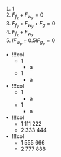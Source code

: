 1. 1
2. $F_{f_x}+F_{w_x}=0$
3. $F_{f_y}+F_{w_y}+F_g=0$
2. $F_{f_x}+F_{w_x}$
4. $lF_{w_p}+0.5lF_{g_p}=0$

- !!!col
	- 1
		- a
	- 1
		- a
- !!!col
	- 1
		- a
	- 1
		- a
- !!!col
	- 1
	  111
	  222
	- 2
	  333
	  444
- !!!col
	- 1
	  555
	  666
	- 2
	  777
	  888